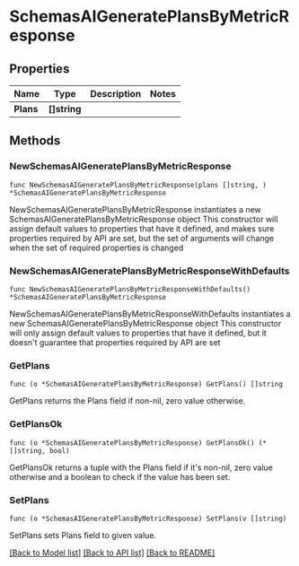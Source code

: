 # SchemasAIGeneratePlansByMetricResponse

## Properties

Name | Type | Description | Notes
------------ | ------------- | ------------- | -------------
**Plans** | **[]string** |  | 

## Methods

### NewSchemasAIGeneratePlansByMetricResponse

`func NewSchemasAIGeneratePlansByMetricResponse(plans []string, ) *SchemasAIGeneratePlansByMetricResponse`

NewSchemasAIGeneratePlansByMetricResponse instantiates a new SchemasAIGeneratePlansByMetricResponse object
This constructor will assign default values to properties that have it defined,
and makes sure properties required by API are set, but the set of arguments
will change when the set of required properties is changed

### NewSchemasAIGeneratePlansByMetricResponseWithDefaults

`func NewSchemasAIGeneratePlansByMetricResponseWithDefaults() *SchemasAIGeneratePlansByMetricResponse`

NewSchemasAIGeneratePlansByMetricResponseWithDefaults instantiates a new SchemasAIGeneratePlansByMetricResponse object
This constructor will only assign default values to properties that have it defined,
but it doesn't guarantee that properties required by API are set

### GetPlans

`func (o *SchemasAIGeneratePlansByMetricResponse) GetPlans() []string`

GetPlans returns the Plans field if non-nil, zero value otherwise.

### GetPlansOk

`func (o *SchemasAIGeneratePlansByMetricResponse) GetPlansOk() (*[]string, bool)`

GetPlansOk returns a tuple with the Plans field if it's non-nil, zero value otherwise
and a boolean to check if the value has been set.

### SetPlans

`func (o *SchemasAIGeneratePlansByMetricResponse) SetPlans(v []string)`

SetPlans sets Plans field to given value.



[[Back to Model list]](../README.md#documentation-for-models) [[Back to API list]](../README.md#documentation-for-api-endpoints) [[Back to README]](../README.md)


